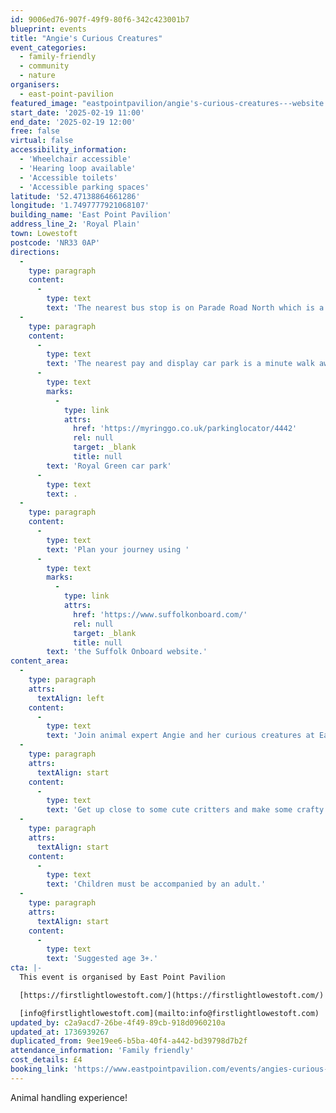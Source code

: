 ```yaml
---
id: 9006ed76-907f-49f9-80f6-342c423001b7
blueprint: events
title: "Angie's Curious Creatures"
event_categories:
  - family-friendly
  - community
  - nature
organisers:
  - east-point-pavilion
featured_image: "eastpointpavilion/angie's-curious-creatures---website.png"
start_date: '2025-02-19 11:00'
end_date: '2025-02-19 12:00'
free: false
virtual: false
accessibility_information:
  - 'Wheelchair accessible'
  - 'Hearing loop available'
  - 'Accessible toilets'
  - 'Accessible parking spaces'
latitude: '52.47138864661286'
longitude: '1.7497777921068107'
building_name: 'East Point Pavilion'
address_line_2: 'Royal Plain'
town: Lowestoft
postcode: 'NR33 0AP'
directions:
  -
    type: paragraph
    content:
      -
        type: text
        text: 'The nearest bus stop is on Parade Road North which is a three minute walk from East Point Pavilion. There is a selection of buses which connect us to the town centre for example, No X2, X22 and 109.'
  -
    type: paragraph
    content:
      -
        type: text
        text: 'The nearest pay and display car park is a minute walk away at '
      -
        type: text
        marks:
          -
            type: link
            attrs:
              href: 'https://myringgo.co.uk/parkinglocator/4442'
              rel: null
              target: _blank
              title: null
        text: 'Royal Green car park'
      -
        type: text
        text: .
  -
    type: paragraph
    content:
      -
        type: text
        text: 'Plan your journey using '
      -
        type: text
        marks:
          -
            type: link
            attrs:
              href: 'https://www.suffolkonboard.com/'
              rel: null
              target: _blank
              title: null
        text: 'the Suffolk Onboard website.'
content_area:
  -
    type: paragraph
    attrs:
      textAlign: left
    content:
      -
        type: text
        text: 'Join animal expert Angie and her curious creatures at East Point Pavilion this half term.'
  -
    type: paragraph
    attrs:
      textAlign: start
    content:
      -
        type: text
        text: 'Get up close to some cute critters and make some crafty creatures of your own to take home. The session will end with an exciting story told by Angie.'
  -
    type: paragraph
    attrs:
      textAlign: start
    content:
      -
        type: text
        text: 'Children must be accompanied by an adult.'
  -
    type: paragraph
    attrs:
      textAlign: start
    content:
      -
        type: text
        text: 'Suggested age 3+.'
cta: |-
  This event is organised by East Point Pavilion

  [https://firstlightlowestoft.com/](https://firstlightlowestoft.com/)

  [info@firstlightlowestoft.com](mailto:info@firstlightlowestoft.com)
updated_by: c2a9acd7-26be-4f49-89cb-918d0960210a
updated_at: 1736939267
duplicated_from: 9ee19ee6-b5ba-40f4-a442-bd39798d7b2f
attendance_information: 'Family friendly'
cost_details: £4
booking_link: 'https://www.eastpointpavilion.com/events/angies-curious-creatures'
---
```

Animal handling experience!